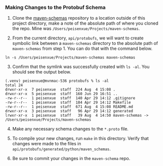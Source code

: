 ### Making Changes to the Protobuf Schema

1. Clone the [maven-schemas](https://gitlab.mvnapp.net/maven/maven-schemas) repository to a location outside of this project directory, make a note of the absolute path of where you cloned the repo. Mine was `/Users/peisenxue/Projects/maven-schemas`.


2. From the current directory, `api/protobufs`, we will want to create symbolic link between a `maven-schemas` directory to the absolute path of `maven-schemas` from step 1. You can do that with the command below.
```shell
ln -s /Users/peisenxue/Projects/maven-schemas maven-schemas
```

3. Confirm that the symlink was successfully created with `ls -al`. You should see the output below. 
```shell
(.venv) peisenxue@mvnmac-536 protobufs % ls -al
total 24
drwxr-xr-x  7 peisenxue  staff  224 Aug  4 15:08 .
drwxr-xr-x  5 peisenxue  staff  160 Jun 29 16:51 ..
-rw-r--r--  1 peisenxue  staff  140 Apr 29 14:12 .gitignore
-rw-r--r--  1 peisenxue  staff  184 Apr 29 14:12 Makefile
-rw-r--r--  1 peisenxue  staff  671 Aug  4 15:08 README.md
drwxr-xr-x  3 peisenxue  staff   96 Apr 29 14:12 generated
lrwxr-xr-x  1 peisenxue  staff   39 Aug  4 14:50 maven-schemas -> /Users/peisenxue/Projects/maven-schemas
```

4. Make any necessary schema changes to the `*.proto` file.

5. To compile your new changes, run `make` in this directory. Verify that changes were made to the files in `api/protobufs/generated/python/maven_schemas`.

6. Be sure to commit your changes in the `maven-schema` repo.

